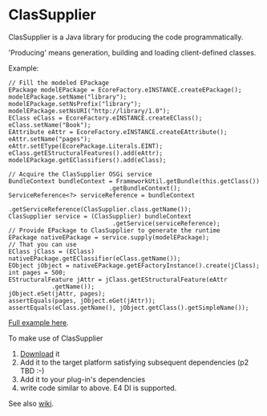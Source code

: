 ClasSupplier
===========

ClasSupplier is a Java library for producing the code programmatically.  

'Producing' means generation, building and loading client-defined classes.  


Example:  

    // Fill the modeled EPackage
    EPackage modelEPackage = EcoreFactory.eINSTANCE.createEPackage();
    modelEPackage.setName("library");
    modelEPackage.setNsPrefix("library");
    modelEPackage.setNsURI("http://library/1.0");
    EClass eClass = EcoreFactory.eINSTANCE.createEClass();
    eClass.setName("Book");
    EAttribute eAttr = EcoreFactory.eINSTANCE.createEAttribute();
    eAttr.setName("pages");
    eAttr.setEType(EcorePackage.Literals.EINT);
    eClass.getEStructuralFeatures().add(eAttr);
    modelEPackage.getEClassifiers().add(eClass);

    // Acquire the ClasSupplier OSGi service
    BundleContext bundleContext = FrameworkUtil.getBundle(this.getClass())
                                .getBundleContext();
    ServiceReference<?> serviceReference = bundleContext
                              .getServiceReference(ClasSupplier.class.getName());
    ClasSupplier service = (ClasSupplier) bundleContext
                                 .getService(serviceReference);
    // Provide EPackage to ClasSupplier to generate the runtime
    EPackage nativeEPackage = service.supply(modelEPackage); 
    // That you can use 
    EClass jClass = (EClass) nativeEPackage.getEClassifier(eClass.getName());
    EObject jObject = nativeEPackage.getEFactoryInstance().create(jClass); 
    int pages = 500;
    EStructuralFeature jAttr = jClass.getEStructuralFeature(eAttr
                .getName());
    jObject.eSet(jAttr, pages);
    assertEquals(pages, jObject.eGet(jAttr));
    assertEquals(eClass.getName(), jObject.getClass().getSimpleName());
  
[Full example here](/org.classupplier.test/src/org/classupplier/test/ClasSupplierTests.java).  

To make use of ClasSupplier 

1.  [Download](https://github.com/kirillzotkin/ClasSupplier/releases) it
2.  Add it to the target platform satisfying subsequent dependencies (p2 TBD :-)
3.  Add it to your plug-in's dependencies
4.  write code similar to above. E4 DI is supported.

See also [wiki](https://github.com/kirillzotkin/ClasSupplier/wiki).
